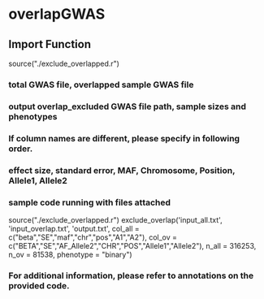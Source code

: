 # overlapGWAS
## Import Function
source("./exclude_overlapped.r")
### total GWAS file, overlapped sample GWAS file 
### output overlap_excluded GWAS file path, sample sizes and phenotypes
### If column names are different, please specify in following order.
### effect size, standard error, MAF, Chromosome, Position, Allele1, Allele2 
### sample code running with files attached
source("./exclude_overlapped.r")
exclude_overlap('input_all.txt', 'input_overlap.txt', 'output.txt',
	col_all = c("beta","SE","maf","chr","pos","A1","A2"),
	col_ov = c("BETA","SE","AF_Allele2","CHR","POS","Allele1","Allele2"),
	n_all = 316253, n_ov = 81538,
	phenotype = "binary")
### For additional information, please refer to annotations on the provided code.
